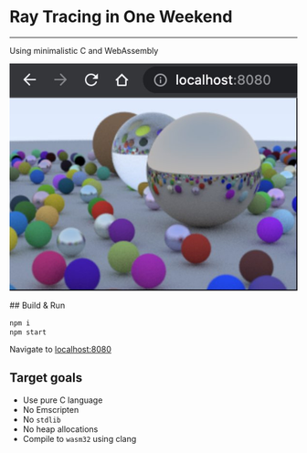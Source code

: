 # Ray Tracing in One Weekend
------
Using minimalistic C and WebAssembly

<p align="center">
<img width="600" src="./images/final.jpg" alt="final render">
</p>
## Build & Run

```shell
npm i
npm start
```

Navigate to [localhost:8080](http://localhost:8080)

## Target goals

- Use pure C language
- No Emscripten
- No `stdlib`
- No heap allocations
- Compile to `wasm32` using clang
